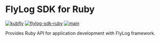 # FlyLog SDK for Ruby

[![kubfly](https://img.shields.io/badge/group-kubfly-C8C8C8)](#) [![flylog-sdk-ruby](https://img.shields.io/badge/artifact-flylog--sdk--ruby-C8C8C8)](#) [![main](https://img.shields.io/badge/version-main-C8C8C8)](#)

Provides Ruby API for application development with FlyLog framework.
